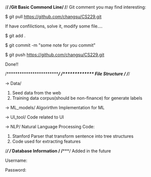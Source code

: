
/******************************************************/
/****************Git Basic Commond Line****************/
/******************************************************/
Git comment you may find interesting:

$ git pull https://github.com/changsu/CS229.git

If have confilictions, solve it, modify some file....

$ git add .

$ git commit -m "some note for you commit"

$ git push https://github.com/changsu/CS229.git

Done!!

/*****************************************************/
/************* File Structure ************************/
/*****************************************************/

-> Data/
1. Seed data from the web
2. Training data corpus(should be non-finance) for generate labels

-> ML_models/
Algorirthm Implementation for ML

-> UI_tool/
Code related to UI

-> NLP/
Natural Language Processing Code:
1. Stanford Parser that transform sentence into tree structures
2. Code used for extracting features


/*****************************************************/
/***************   Database Information   ************/
/*****************************************************/
Added in the future

Username:

Password: 
